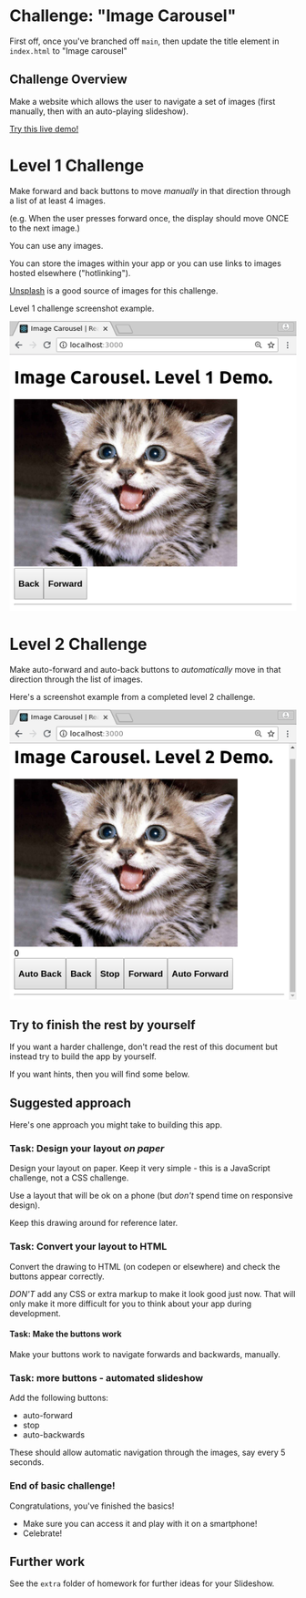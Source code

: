  # Challenge: "Image Carousel"

First off, once you've branched off `main`, then update the title element in `index.html` to "Image carousel"

## Challenge Overview

Make a website which allows the user to navigate a set of images (first manually, then with an auto-playing slideshow).

[Try this live demo!](https://cyf-image-carousel.netlify.app/)

# Level 1 Challenge

Make forward and back buttons to move _manually_ in that direction through a list of at least 4 images.

(e.g. When the user presses forward once, the display should move ONCE to the next image.)

You can use any images.

You can store the images within your app or you can use links to images hosted elsewhere ("hotlinking").

[Unsplash](https://unsplash.com/) is a good source of images for this challenge.

Level 1 challenge screenshot example.

![Example Screenshot](./example-screenshots/example-level1.png)

# Level 2 Challenge

Make auto-forward and auto-back buttons to _automatically_ move in that direction through the list of images.

Here's a screenshot example from a completed level 2 challenge.

![Example Screenshot](./example-screenshots/example-level2.png)

## Try to finish the rest by yourself

If you want a harder challenge, don't read the rest of this document but instead try to build the app by yourself.

If you want hints, then you will find some below.

## Suggested approach

Here's one approach you might take to building this app.

### Task: Design your layout _on paper_

Design your layout on paper. Keep it very simple - this is a JavaScript challenge, not a CSS challenge.

Use a layout that will be ok on a phone (but _don't_ spend time on responsive design).

Keep this drawing around for reference later.

### Task: Convert your layout to HTML

Convert the drawing to HTML (on codepen or elsewhere) and check the buttons appear correctly.

_DON'T_ add any CSS or extra markup to make it look good just now. That will only make it more difficult for you to think about your app during development.

#### Task: Make the buttons work

Make your buttons work to navigate forwards and backwards, manually.

### Task: more buttons - automated slideshow

Add the following buttons:

- auto-forward
- stop
- auto-backwards

These should allow automatic navigation through the images, say every 5 seconds.

### End of basic challenge!

Congratulations, you've finished the basics!

- Make sure you can access it and play with it on a smartphone!
- Celebrate!

## Further work

See the `extra` folder of homework for further ideas for your Slideshow.
